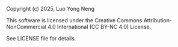 Copyright (c) 2025, Luo Yong Neng

This software is licensed under the Creative Commons Attribution-NonCommercial 4.0 International (CC BY-NC 4.0) License.

See LICENSE file for details.